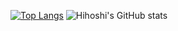 [![Top Langs](https://github-readme-stats.vercel.app/api/top-langs/?username=Hihoshi&layout=compact)](https://github.com/Hihoshi/github-readme-stats)
![Hihoshi's GitHub stats](https://github-readme-stats.vercel.app/api?username=Hihoshi&show_icons=true&theme=tokyonight)
